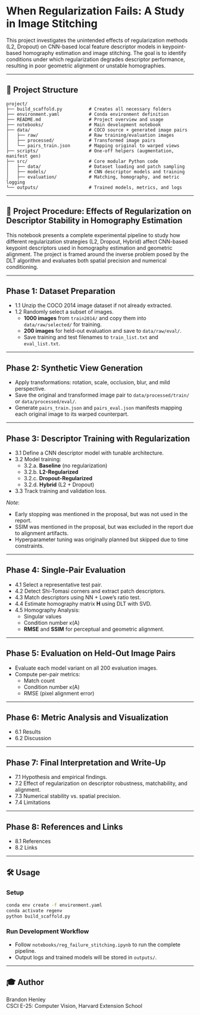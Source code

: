 # When Regularization Fails: A Study in Image Stitching

This project investigates the unintended effects of regularization methods (L2, Dropout) on CNN-based local feature descriptor models in keypoint-based homography estimation and image stitching. The goal is to identify conditions under which regularization degrades descriptor performance, resulting in poor geometric alignment or unstable homographies.

---

## 📂 Project Structure

```
project/
├── build_scaffold.py          # Creates all necessary folders
├── environment.yaml           # Conda environment definition
├── README.md                  # Project overview and usage
├── notebooks/                 # Main development notebook
├── data/                      # COCO source + generated image pairs
│   ├── raw/                   # Raw training/evaluation images
│   ├── processed/             # Transformed image pairs
│   └── pairs_train.json       # Mapping original to warped views
├── scripts/                   # One-off helpers (augmentation, manifest gen)
├── src/                       # Core modular Python code
│   ├── data/                  # Dataset loading and patch sampling
│   ├── models/                # CNN descriptor models and training
│   ├── evaluation/            # Matching, homography, and metric logging
└── outputs/                   # Trained models, metrics, and logs
```

---

## 🧭 Project Procedure: Effects of Regularization on Descriptor Stability in Homography Estimation

This notebook presents a complete experimental pipeline to study how different regularization strategies (L2, Dropout, Hybrid) affect CNN-based keypoint descriptors used in homography estimation and geometric alignment. The project is framed around the inverse problem posed by the DLT algorithm and evaluates both spatial precision and numerical conditioning.

---

## Phase 1: Dataset Preparation

- 1.1 Unzip the COCO 2014 image dataset if not already extracted.
- 1.2 Randomly select a subset of images.
    - **1000 images** from `train2014/` and copy them into `data/raw/selected/` for training.
    - **200 images** for held-out evaluation and save to `data/raw/eval/`.
    - Save training and test filenames to `train_list.txt` and `eval_list.txt`.

---

## Phase 2: Synthetic View Generation
- Apply transformations: rotation, scale, occlusion, blur, and mild perspective.
- Save the original and transformed image pair to `data/processed/train/` or `data/processed/eval/`.
- Generate `pairs_train.json` and `pairs_eval.json` manifests mapping each original image to its warped counterpart.

---

## Phase 3: Descriptor Training with Regularization

- 3.1 Define a CNN descriptor model with tunable architecture.
- 3.2 Model training:
    - 3.2.a. **Baseline** (no regularization)
    - 3.2.b. **L2-Regularized**
    - 3.2.c. **Dropout-Regularized**
    - 3.2.d. **Hybrid** (L2 + Dropout)
- 3.3 Track training and validation loss.

*Note*: 
- Early stopping was mentioned in the proposal, but was not used in the report. 
- SSIM was mentioned in the proposal, but was excluded in the report due to alignment artifacts.
- Hyperparameter tuning was originally planned but skipped due to time constraints.

---

## Phase 4: Single-Pair Evaluation

- 4.1 Select a representative test pair.
- 4.2 Detect Shi-Tomasi corners and extract patch descriptors.
- 4.3 Match descriptors using NN + Lowe’s ratio test.
- 4.4 Estimate homography matrix **H** using DLT with SVD.
- 4.5 Homography Analysis:
    - Singular values
    - Condition number κ(A)
    - **RMSE** and **SSIM** for perceptual and geometric alignment.

---

## Phase 5: Evaluation on Held-Out Image Pairs

- Evaluate each model variant on all 200 evaluation images.
- Compute per-pair metrics:
    - Match count
    - Condition number κ(A)
    - RMSE (pixel alignment error)

---

## Phase 6: Metric Analysis and Visualization

- 6.1 Results
- 6.2 Discussion

---

## Phase 7: Final Interpretation and Write-Up

- 7.1 Hypothesis and empirical findings.
- 7.2 Effect of regularization on descriptor robustness, matchability, and alignment.
- 7.3 Numerical stability vs. spatial precision.
- 7.4 Limitations

---

## Phase 8: References and Links

- 8.1 References
- 8.2 Links

---

## 🛠 Usage

### Setup

```bash
conda env create -f environment.yaml
conda activate regenv
python build_scaffold.py
```

### Run Development Workflow

- Follow `notebooks/reg_failure_stitching.ipynb` to run the complete pipeline.
- Output logs and trained models will be stored in `outputs/`.

---

## 🎓 Author

Brandon Henley  
CSCI E-25: Computer Vision, Harvard Extension School